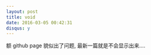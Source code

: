 ```yaml
---
layout: post
title: void
date: 2016-03-05 00:42:31
disqus: y
---
```


额 github page 貌似出了问题, 最新一篇就是不会显示出来....
